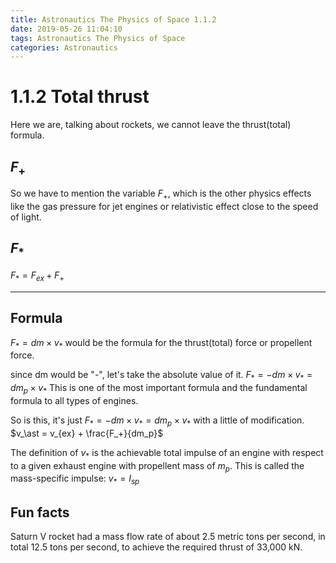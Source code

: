```yaml
---
title: Astronautics The Physics of Space 1.1.2
date: 2019-05-26 11:04:10
tags: Astronautics The Physics of Space
categories: Astronautics
---
```


# 1.1.2 Total thrust

Here we are, talking about rockets, we cannot leave the thrust(total) formula.


## $F_+$
So we have to mention the variable $F_+$, which is the other physics effects like the gas pressure for jet engines or relativistic effect close to the speed of light.


## $F_\ast$
$F_\ast = F_{ex} + F_+$

------

## Formula

$F_\ast = dm \times v_\ast$ would be the formula for the thrust(total) force or propellent force.

since dm would be "-", let's take the absolute value of it.
$F_\ast = -dm \times v_\ast = dm_p \times v_\ast$
This is one of the most important formula and the fundamental formula to all types of engines.

So is this, it's just $F_\ast = -dm \times v_\ast = dm_p \times v_\ast$ with a little of modification.
$v_\ast = v_{ex} + \frac{F_+}{dm_p}$

The definition of $v_\ast$ is the achievable total impulse of an engine with respect to a given exhaust engine with propellent mass of $m_p$.
This is called the mass-specific impulse: $v_\ast = I_{sp}$

## Fun facts
Saturn V rocket had a mass flow rate of about 2.5 metric tons per second, in total 12.5 tons per second, to achieve the required thrust of 33,000 kN.
